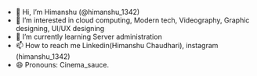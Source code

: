 - 👋 Hi, I’m Himanshu (@himanshu_1342)
- 👀 I’m interested in cloud computing, Modern tech, Videography, Graphic designing, UI/UX designing
- 🌱 I’m currently learning Server administration
- 📫 How to reach me Linkedin(Himanshu Chaudhari), instagram (himanshu_1342)
- 😄 Pronouns: Cinema_sauce.

<!---
himanshu1342/himanshu1342 is a ✨ special ✨ repository because its `README.md` (this file) appears on your GitHub profile.
You can click the Preview link to take a look at your changes.
--->

